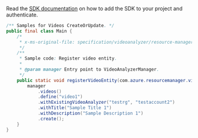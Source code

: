Read the [SDK documentation](https://github.com/Azure/azure-sdk-for-java/blob/azure-resourcemanager-videoanalyzer_1.0.0-beta.3/sdk/videoanalyzer/azure-resourcemanager-videoanalyzer/README.md) on how to add the SDK to your project and authenticate.

```java
/** Samples for Videos CreateOrUpdate. */
public final class Main {
    /*
     * x-ms-original-file: specification/videoanalyzer/resource-manager/Microsoft.Media/preview/2021-11-01-preview/examples/video-create.json
     */
    /**
     * Sample code: Register video entity.
     *
     * @param manager Entry point to VideoAnalyzerManager.
     */
    public static void registerVideoEntity(com.azure.resourcemanager.videoanalyzer.VideoAnalyzerManager manager) {
        manager
            .videos()
            .define("video1")
            .withExistingVideoAnalyzer("testrg", "testaccount2")
            .withTitle("Sample Title 1")
            .withDescription("Sample Description 1")
            .create();
    }
}
```
